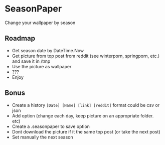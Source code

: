 # SeasonPaper

Change your wallpaper by season

## Roadmap

- Get season date by DateTime.Now
- Get picture from top post from reddit (see winterporn, springporn, etc.) and save it in /tmp
- Use the picture as wallpaper
- ???
- Enjoy

## Bonus

- Create a history `[Date] [Name] [link] [reddit]` format could be csv or json
- Add option (change each day, keep picture on an appropriate folder. etc)
- Create a .seasonpaper to save option
- Dont download the picture if it the same top post (or take the next post)
- Set manually the next season
